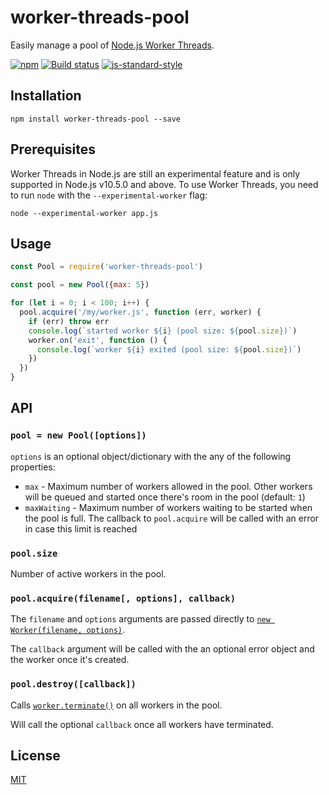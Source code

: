 # worker-threads-pool

Easily manage a pool of [Node.js Worker
Threads](https://nodejs.org/api/worker_threads.html).

[![npm](https://img.shields.io/npm/v/worker-threads-pool.svg)](https://www.npmjs.com/package/worker-threads-pool)
[![Build status](https://travis-ci.org/watson/worker-threads-pool.svg?branch=master)](https://travis-ci.org/watson/worker-threads-pool)
[![js-standard-style](https://img.shields.io/badge/code%20style-standard-brightgreen.svg?style=flat)](https://github.com/feross/standard)

## Installation

```
npm install worker-threads-pool --save
```

## Prerequisites

Worker Threads in Node.js are still an experimental feature and is only
supported in Node.js v10.5.0 and above. To use Worker Threads, you need
to run `node` with the `--experimental-worker` flag:

```
node --experimental-worker app.js
```

## Usage

```js
const Pool = require('worker-threads-pool')

const pool = new Pool({max: 5})

for (let i = 0; i < 100; i++) {
  pool.acquire('/my/worker.js', function (err, worker) {
    if (err) throw err
    console.log(`started worker ${i} (pool size: ${pool.size})`)
    worker.on('exit', function () {
      console.log(`worker ${i} exited (pool size: ${pool.size})`)
    })
  })
}
```

## API

### `pool = new Pool([options])`

`options` is an optional object/dictionary with the any of the following properties:

- `max` - Maximum number of workers allowed in the pool. Other workers
  will be queued and started once there's room in the pool (default:
  `1`)
- `maxWaiting` - Maximum number of workers waiting to be started when
  the pool is full. The callback to `pool.acquire` will be called with
  an error in case this limit is reached

### `pool.size`

Number of active workers in the pool.

### `pool.acquire(filename[, options], callback)`

The `filename` and `options` arguments are passed directly to [`new
Worker(filename,
options)`](https://nodejs.org/api/worker_threads.html#worker_threads_new_worker_filename_options).

The `callback` argument will be called with the an optional error object
and the worker once it's created.

### `pool.destroy([callback])`

Calls
[`worker.terminate()`](https://nodejs.org/api/worker_threads.html#worker_threads_worker_terminate_callback)
on all workers in the pool.

Will call the optional `callback` once all workers have terminated.

## License

[MIT](https://github.com/watson/worker-threads-pool/blob/master/LICENSE)
